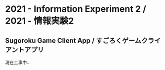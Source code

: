 # 2021 - Information Experiment 2 / 2021 - 情報実験2

## Sugoroku Game Client App / すごろくゲームクライアントアプリ

現在工事中…
